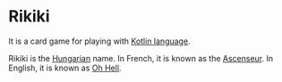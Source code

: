 # Rikiki
It is a card game for playing with [Kotlin language](https://kotlinlang.org).

Rikiki is the [Hungarian](https://hu.wikipedia.org/wiki/Rikiki) name. In French, it is known as the [Ascenseur](https://fr.wikipedia.org/wiki/Ascenseur_(jeu_de_cartes)). In English, it is known as [Oh Hell](https://en.wikipedia.org/wiki/Oh_Hell).
